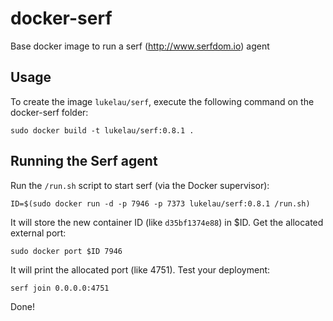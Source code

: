 docker-serf
==================

Base docker image to run a serf (http://www.serfdom.io) agent


Usage
-----

To create the image `lukelau/serf`, execute the following command on the docker-serf folder:

	sudo docker build -t lukelau/serf:0.8.1 .

Running the Serf agent
------------------------

Run the `/run.sh` script to start serf (via the Docker supervisor):

	ID=$(sudo docker run -d -p 7946 -p 7373 lukelau/serf:0.8.1 /run.sh)

It will store the new container ID (like `d35bf1374e88`) in $ID. Get the allocated external port:

	sudo docker port $ID 7946


It will print the allocated port (like 4751). Test your deployment:

	serf join 0.0.0.0:4751

Done!


